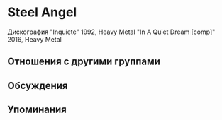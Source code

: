 # Steel Angel

Дискография
"Inquiete" 1992, Heavy Metal
"In A Quiet Dream [comp]" 2016, Heavy Metal

## Отношения с другими группами


## Обсуждения


## Упоминания

